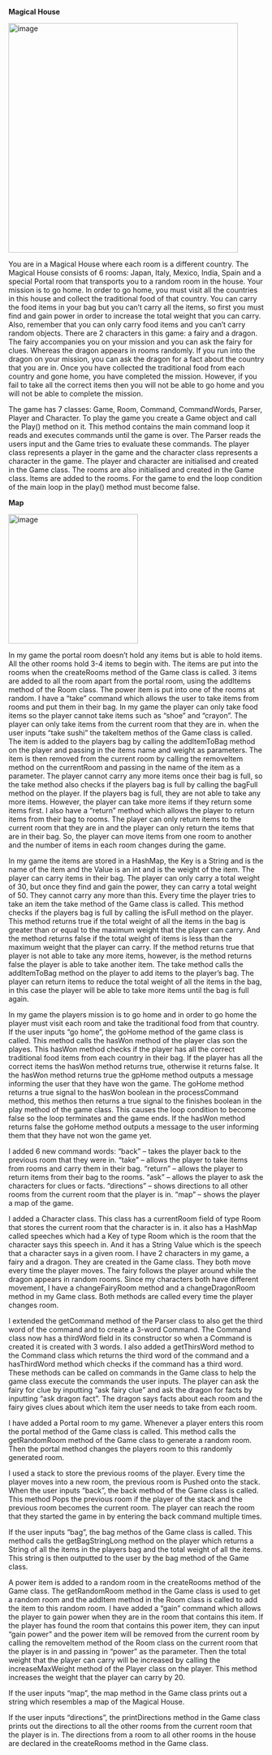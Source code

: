 **Magical House**

<img width="452" alt="image" src="https://github.com/za28/Magical-House/assets/114661472/f9523ab4-c1a2-41f7-b445-92275e0b4f52">


You are in a Magical House where each room is a different country. The Magical House consists of 6 rooms: Japan, Italy, Mexico, India, Spain and a special Portal room that transports you to a random room in the house. Your mission is to go home. In order to go home, you must visit all the countries in this house and collect the traditional food of that country. You can carry the food items in your bag but you can’t carry all the items, so first you must find and gain power in order to increase the total weight that you can carry. Also, remember that you can only carry food items and you can’t carry random objects. There are 2 characters in this game: a fairy and a dragon. The fairy accompanies you on your mission and you can ask the fairy for clues. Whereas the dragon appears in rooms randomly. If you run into the dragon on your mission, you can ask the dragon for a fact about the country that you are in. Once you have collected the traditional food from each country and gone home, you have completed the mission. However, if you fail to take all the correct items then you will not be able to go home and you will not be able to complete the mission.

The game has 7 classes: Game, Room, Command, CommandWords, Parser, Player and Character. To play the game you create a Game object and call the Play() method on it. This method contains the main command loop it reads and executes commands until the game is over.  The Parser reads the users input and the Game tries to evaluate these commands. The player class represents a player in the game and the character class represents a character in the game. The player and character are initialised and created in the Game class. The rooms are also initialised and created in the Game class. Items are added to the rooms. For the game to end the loop condition of the main loop in the play() method must become false. 

**Map**

<img width="255" alt="image" src="https://github.com/za28/Magical-House/assets/114661472/b4a49fd0-cbb8-4b4d-9aed-69ad177ba8af">


In my game the portal room doesn’t hold any items but is able to hold items. All the other rooms hold 3-4 items to begin with. The items are put into the rooms when the createRooms method of the Game class is called. 3 items are added to all the room apart from the portal room, using the addItems method of the Room class. The power item is put into one of the rooms at random. 
I have a “take” command which allows the user to take items from rooms and put them in their bag. In my game the player can only take food items so the player cannot take items such as “shoe” and “crayon”. The player can only take items from the current room that they are in. when the user inputs “take sushi” the takeItem methos of the Game class is called. The item is added to the players bag by calling the addItemToBag method on the player and passing in the items name and weight as parameters. The item is then removed from the current room by calling the removeItem method on the currentRoom and passing in the name of the item as a parameter. The player cannot carry any more items once their bag is full, so the take method also checks if the players bag is full by calling the bagFull method on the player. If the players bag is full, they are not able to take any more items.
However, the player can take more items if they return some items first. I also have a “return” method which allows the player to return items from their bag to rooms. The player can only return items to the current room that they are in and the player can only return the items that are in their bag.
So, the player can move items from one room to another and the number of items in each room changes during the game.

In my game the items are stored in a HashMap, the Key is a String and is the name of the item and the Value is an int and is the weight of the item. The player can carry items in their bag. The player can only carry a total weight of 30, but once they find and gain the power, they can carry a total weight of 50. They cannot carry any more than this. Every time the player tries to take an item the take method of the Game class is called. This method checks if the players bag is full by calling the isFull method on the player. This method returns true if the total weight of all the items in the bag is greater than or equal to the maximum weight that the player can carry. And the method returns false if the total weight of items is less than the maximum weight that the player can carry. If the method returns true that player is not able to take any more items, however, is the method returns false the player is able to take another item. The take method calls the addItemToBag method on the player to add items to the player’s bag. The player can return items to reduce the total weight of all the items in the bag, in this case the player will be able to take more items until the bag is full again. 

In my game the players mission is to go home and in order to go home the player must visit each room and take the traditional food from that country. If the user inputs “go home”, the goHome method of the game class is called. This method calls the hasWon method of the player clas son the playes. This hasWon method checks if the player has all the correct traditional food items from each country in their bag. If the player has all the correct items the hasWon method returns true, otherwise it returns false. It the hasWon method returns true the gpHome method outputs a message informing the user that they have won the game. The goHome method returns a true signal to the hasWon boolean in the processCommand method, this methos then returns a true signal to the finishes boolean in the play method of the game class. This causes the loop condition to become false so the loop terminates and the game ends.  If the hasWon method returns false the goHome method outputs a message to the user informing them that they have not won the game yet.

I added 6 new command words: 
“back” – takes the player back to the previous room that they were in. 
“take” – allows the player to take items from rooms and carry them in their bag.
“return” – allows the player to return items from their bag to the rooms.
“ask” – allows the player to ask the characters for clues or facts.
“directions” – shows directions to all other rooms from the current room that the player is in.
“map” – shows the player a map of the game.

I added a Character class. This class has a currentRoom field of type Room that stores the current room that the character is in. it also has a HashMap called speeches which had a Key of type Room which is the room that the character says this speech in. And it has a String Value which is the speech that a character says in a given room. I have 2 characters in my game, a fairy and a dragon. They are created in the Game class. They both move every time the player moves. The fairy follows the player around while the dragon appears in random rooms. Since my characters both have different movement, I have a changeFairyRoom method and a changeDragonRoom method in my Game class. Both methods are called every time the player changes room.

I extended the getCommand method of the Parser class to also get the third word of the command and to create a 3-word Command. The Command class now has a thirdWord field in its constructor so when a Command is created it is created with 3 words. I also added a getThirsWord method to the Command class which returns the third word of the command and a hasThirdWord method which checks if the command has a third word. These methods can be called on commands in the Game class to help the game class execute the commands the user inputs. The player can ask the fairy for clue by inputting “ask fairy clue” and ask the dragon for facts by inputting “ask dragon fact”. The dragon says facts about each room and the fairy gives clues about which item the user needs to take from each room. 

I have added a Portal room to my game. Whenever a player enters this room the portal method of the Game class is called. This method calls the getRandomRoom method of the Game class to generate a random room. Then the portal method changes the players room to this randomly generated room.

I used a stack to store the previous rooms of the player. Every time the player moves into a new room, the previous room is Pushed onto the stack. When the user inputs “back”, the back method of the Game class is called. This method Pops the previous room if the player of the stack and the previous room becomes the current room. The player can reach the room that they started the game in by entering the back command multiple times.

If the user inputs “bag”, the bag methos of the Game class is called. This method calls the getBagStringLong method on the player which returns a String of all the items in the players bag and the total weight of all the items. This string is then outputted to the user by the bag method of the Game class.

A power item is added to a random room in the createRooms method of the Game class. The getRandomRoom method in the Game class is used to get a random room and the addItem method in the Room class is called to add the item to this random room. I have added a “gain” command which allows the player to gain power when they are in the room that contains this item. If the player has found the room that contains this power item, they can input “gain power” and the power item will be removed from the current room by calling the removeItem method of the Room class on the current room that the player is in and passing in “power” as the parameter. Then the total weight that the player can carry will be increased by calling the increaseMaxWeight method of the Player class on the player. This method increases the weight that the player can carry by 20.

If the user inputs “map”, the map method in the Game class prints out a string which resembles a map of the Magical House.

If the user inputs “directions”, the printDirections method in the Game class prints out the directions to all the other rooms from the current room that the player is in. The directions from a room to all other rooms in the house are declared in the createRooms method in the Game class.

 
